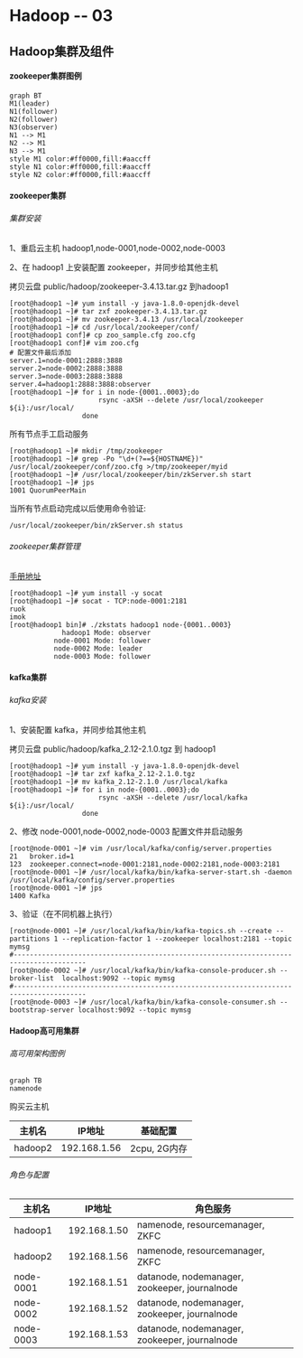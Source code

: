 # Hadoop -- 03

## Hadoop集群及组件

#### zookeeper集群图例

```mermaid
graph BT
M1(leader) 
N1(follower)
N2(follower)
N3(observer)
N1 --> M1
N2 --> M1
N3 --> M1
style M1 color:#ff0000,fill:#aaccff
style N1 color:#ff0000,fill:#aaccff
style N2 color:#ff0000,fill:#aaccff
```



#### zookeeper集群

###### 集群安装

1、重启云主机 hadoop1,node-0001,node-0002,node-0003

2、在 hadoop1 上安装配置 zookeeper，并同步给其他主机

拷贝云盘 public/hadoop/zookeeper-3.4.13.tar.gz 到hadoop1

```shell
[root@hadoop1 ~]# yum install -y java-1.8.0-openjdk-devel
[root@hadoop1 ~]# tar zxf zookeeper-3.4.13.tar.gz
[root@hadoop1 ~]# mv zookeeper-3.4.13 /usr/local/zookeeper
[root@hadoop1 ~]# cd /usr/local/zookeeper/conf/
[root@hadoop1 conf]# cp zoo_sample.cfg zoo.cfg
[root@hadoop1 conf]# vim zoo.cfg
# 配置文件最后添加
server.1=node-0001:2888:3888
server.2=node-0002:2888:3888
server.3=node-0003:2888:3888
server.4=hadoop1:2888:3888:observer
[root@hadoop1 ~]# for i in node-{0001..0003};do
                      rsync -aXSH --delete /usr/local/zookeeper ${i}:/usr/local/
                  done
```

所有节点手工启动服务

```shell
[root@hadoop1 ~]# mkdir /tmp/zookeeper
[root@hadoop1 ~]# grep -Po "\d+(?==${HOSTNAME})" /usr/local/zookeeper/conf/zoo.cfg >/tmp/zookeeper/myid
[root@hadoop1 ~]# /usr/local/zookeeper/bin/zkServer.sh start
[root@hadoop1 ~]# jps
1001 QuorumPeerMain
```

当所有节点启动完成以后使用命令验证:

`/usr/local/zookeeper/bin/zkServer.sh status`

###### zookeeper集群管理

[手册地址](http://zookeeper.apache.org/doc/r3.4.10/zookeeperAdmin.html)

```shell
[root@hadoop1 ~]# yum install -y socat
[root@hadoop1 ~]# socat - TCP:node-0001:2181
ruok
imok
[root@hadoop1 bin]# ./zkstats hadoop1 node-{0001..0003}
             hadoop1 Mode: observer
           node-0001 Mode: follower
           node-0002 Mode: leader
           node-0003 Mode: follower
```

#### kafka集群

###### kafka安装

1、安装配置 kafka，并同步给其他主机

拷贝云盘 public/hadoop/kafka_2.12-2.1.0.tgz 到 hadoop1

```shell
[root@hadoop1 ~]# yum install -y java-1.8.0-openjdk-devel
[root@hadoop1 ~]# tar zxf kafka_2.12-2.1.0.tgz
[root@hadoop1 ~]# mv kafka_2.12-2.1.0 /usr/local/kafka
[root@hadoop1 ~]# for i in node-{0001..0003};do
                      rsync -aXSH --delete /usr/local/kafka ${i}:/usr/local/
                  done
```

2、修改 node-0001,node-0002,node-0003 配置文件并启动服务

```shell
[root@node-0001 ~]# vim /usr/local/kafka/config/server.properties
21   broker.id=1
123  zookeeper.connect=node-0001:2181,node-0002:2181,node-0003:2181
[root@node-0001 ~]# /usr/local/kafka/bin/kafka-server-start.sh -daemon /usr/local/kafka/config/server.properties
[root@node-0001 ~]# jps
1400 Kafka
```

3、验证（在不同机器上执行）

```shell
[root@node-0001 ~]# /usr/local/kafka/bin/kafka-topics.sh --create --partitions 1 --replication-factor 1 --zookeeper localhost:2181 --topic mymsg
#----------------------------------------------------------------------------------------
[root@node-0002 ~]# /usr/local/kafka/bin/kafka-console-producer.sh --broker-list  localhost:9092 --topic mymsg
#----------------------------------------------------------------------------------------
[root@node-0003 ~]# /usr/local/kafka/bin/kafka-console-consumer.sh --bootstrap-server localhost:9092 --topic mymsg
```

#### Hadoop高可用集群

###### 高可用架构图例

```mermaid
graph TB
namenode
```

购买云主机

| 主机名 | IP地址 |基础配置|
| ---- | ---- | ---- |
| hadoop2 | 192.168.1.56 |2cpu, 2G内存|


###### 角色与配置

| 主机名 | IP地址 |角色服务|
| ---- | ---- | ---- |
| hadoop1 | 192.168.1.50 |namenode, resourcemanager, ZKFC|
| hadoop2 | 192.168.1.56 |namenode, resourcemanager, ZKFC|
| node-0001 | 192.168.1.51 |datanode, nodemanager, zookeeper, journalnode|
| node-0002 | 192.168.1.52 |datanode, nodemanager, zookeeper, journalnode|
| node-0003 | 192.168.1.53 |datanode, nodemanager, zookeeper, journalnode|

